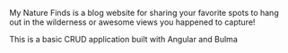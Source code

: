 My Nature Finds is a blog website for sharing your favorite spots to hang out in the wilderness or awesome views you happened to capture!

This is a basic CRUD application built with Angular and Bulma
